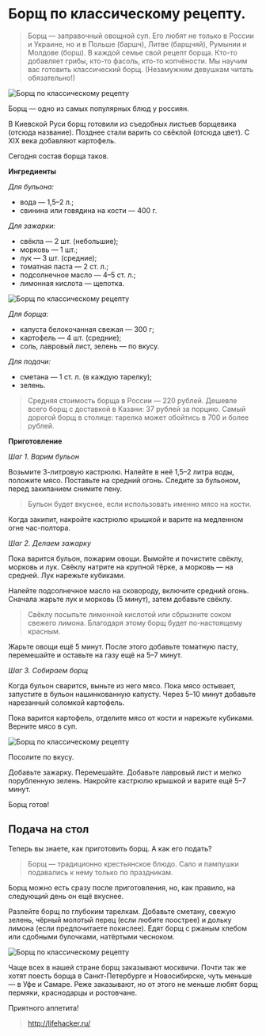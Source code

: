 # Борщ по классическому рецепту.
> Борщ — заправочный овощной суп. Его любят не только в России и Украине, но и в Польше (баршч), Литве (барщчяй), Румынии и Молдове (борш). В каждой семье свой рецепт борща. Кто-то добавляет грибы, кто-то фасоль, кто-то копчёности. Мы научим вас готовить классический борщ. (Незамужним девушкам читать обязательно!)

![Борщ по классическому рецепту](/images/Kulinar/Soup/botsch_classic_001.png 'Борщ по классическому рецепту')

Борщ — одно из самых популярных блюд у россиян.

В Киевской Руси борщ готовили из съедобных листьев борщевика (отсюда название). Позднее стали варить со свёклой (отсюда цвет). С XIX века добавляют картофель.

Сегодня состав борща таков.

**Ингредиенты**

_Для бульона:_

- вода — 1,5–2 л.;
- свинина или говядина на кости — 400 г.

_Для зажарки:_

- свёкла — 2 шт. (небольшие);
- морковь — 1 шт.;
- лук — 3 шт. (средние);
- томатная паста — 2 ст. л.;
- подсолнечное масло — 4–5 ст. л.;
- лимонная кислота — щепотка.

![Борщ по классическому рецепту](/images/Kulinar/Soup/botsch_classic_002.jpg 'Борщ по классическому рецепту')

_Для борща:_

- капуста белокочанная свежая — 300 г;
- картофель — 4 шт. (средние);
- соль, лавровый лист, зелень — по вкусу.

_Для подачи:_

- сметана — 1 ст. л. (в каждую тарелку);
- зелень.

> Средняя стоимость борща в России — 220 рублей. Дешевле всего борщ с доставкой в Казани: 37 рублей за порцию. Самый дорогой борщ в столице: тарелка может обойтись в 700 и более рублей.

**Приготовление**

_Шаг 1. Варим бульон_

Возьмите 3-литровую кастрюлю. Налейте в неё 1,5–2 литра воды, положите мясо. Поставьте на средний огонь. Следите за бульоном, перед закипанием снимите пену.

> Бульон будет вкуснее, если использовать именно мясо на кости. 

Когда закипит, накройте кастрюлю крышкой и варите на медленном огне час-полтора.

_Шаг 2. Делаем зажарку_

Пока варится бульон, пожарим овощи. Вымойте и почистите свёклу, морковь и лук. Свёклу натрите на крупной тёрке, а морковь — на средней. Лук нарежьте кубиками.

Налейте подсолнечное масло на сковороду, включите средний огонь. Сначала жарьте лук и морковь (5 минут), затем добавьте свёклу.

> Свёклу посыпьте лимонной кислотой или сбрызните соком свежего лимона. Благодаря этому борщ будет по-настоящему красным. 

Жарьте овощи ещё 5 минут. После этого добавьте томатную пасту, перемешайте и оставьте на газу ещё на 5–7 минут.

_Шаг 3. Собираем борщ_

Когда бульон сварится, выньте из него мясо. Пока мясо остывает, запустите в бульон нашинкованную капусту. Через 5–10 минут добавьте нарезанный соломкой картофель.

Пока варится картофель, отделите мясо от кости и нарежьте кубиками. Верните мясо в суп.

![Борщ по классическому рецепту](/images/Kulinar/Soup/botsch_classic_003.jpg 'Борщ по классическому рецепту')

Посолите по вкусу.

Добавьте зажарку. Перемешайте. Добавьте лавровый лист и мелко порубленную зелень. Накройте кастрюлю крышкой и варите ещё 5–7 минут.

Борщ готов!

## Подача на стол

Теперь вы знаете, как приготовить борщ. А как его подать?

> Борщ — традиционно крестьянское блюдо. Сало и пампушки подавались к нему только по праздникам.

Борщ можно есть сразу после приготовления, но, как правило, на следующий день он ещё вкуснее.

Разлейте борщ по глубоким тарелкам. Добавьте сметану, свежую зелень, чёрный молотый перец (если любите поострее) и дольку лимона (если предпочитаете покислее). Едят борщ с ржаным хлебом или сдобными булочками, натёртыми чесноком.

![Борщ по классическому рецепту](/images/Kulinar/Soup/botsch_classic_004.png 'Борщ по классическому рецепту')

Чаще всех в нашей стране борщ заказывают москвичи. Почти так же хотят поесть борща в Санкт-Петербурге и Новосибирске, чуть меньше — в Уфе и Самаре. Реже заказывают, но от этого не меньше любят борщ пермяки, краснодарцы и ростовчане.

Приятного аппетита!

> http://lifehacker.ru/
